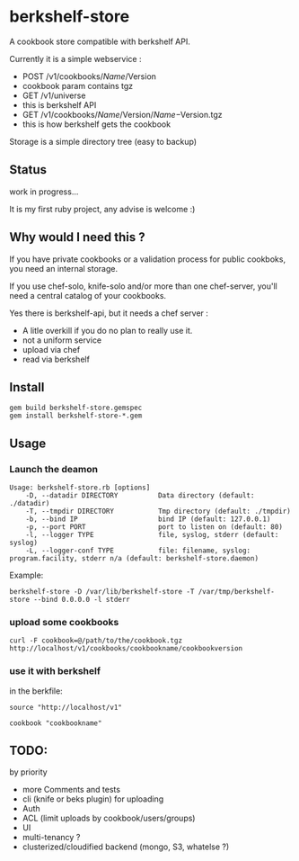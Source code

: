 berkshelf-store
===============

A cookbook store compatible with berkshelf API.

Currently it is a simple webservice :
* POST /v1/cookbooks/$Name/$Version
 * cookbook param contains tgz
* GET /v1/universe
 * this is berkshelf API
* GET /v1/cookbooks/$Name/$Version/$Name-$Version.tgz
 * this is how berkshelf gets the cookbook

Storage is a simple directory tree (easy to backup)

Status
------

work in progress...

It is my first ruby project, any advise is welcome :)

Why would I need this ?
-----------------------

If you have private cookbooks or a validation process for public cookboks, you need an internal storage.

If you use chef-solo, knife-solo and/or more than one chef-server, you'll need a central catalog of your cookbooks.

Yes there is berkshelf-api, but it needs a chef server :
* A litle overkill if you do no plan to really use it.
* not a uniform service
 * upload via chef
 * read via berkshelf

Install
-------

    gem build berkshelf-store.gemspec
    gem install berkshelf-store-*.gem


Usage
-----

### Launch the deamon

    Usage: berkshelf-store.rb [options]
        -D, --datadir DIRECTORY          Data directory (default: ./datadir)
        -T, --tmpdir DIRECTORY           Tmp directory (default: ./tmpdir)
        -b, --bind IP                    bind IP (default: 127.0.0.1)
        -p, --port PORT                  port to listen on (default: 80)
        -l, --logger TYPE                file, syslog, stderr (default: syslog)
        -L, --logger-conf TYPE           file: filename, syslog: program.facility, stderr n/a (default: berkshelf-store.daemon)

Example:

    berkshelf-store -D /var/lib/berkshelf-store -T /var/tmp/berkshelf-store --bind 0.0.0.0 -l stderr

### upload some cookbooks

    curl -F cookbook=@/path/to/the/cookbook.tgz http://localhost/v1/cookbooks/cookbookname/cookbookversion

### use it with berkshelf

in the berkfile:

    source "http://localhost/v1"

    cookbook "cookbookname"

TODO:
-----

by priority

- more Comments and tests
- cli (knife or beks plugin) for uploading
- Auth
- ACL (limit uploads by cookbook/users/groups)
- UI
- multi-tenancy ?
- clusterized/cloudified backend (mongo, S3, whatelse ?)
